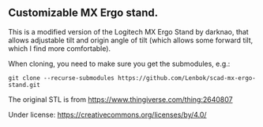 ## Customizable MX Ergo stand.

This is a modified version of the Logitech MX Ergo Stand by darknao, that allows adjustable tilt and origin angle of tilt (which allows some forward tilt, which I find more comfortable).

When cloning, you need to make sure you get the submodules, e.g.:

    git clone --recurse-submodules https://github.com/Lenbok/scad-mx-ergo-stand.git


The original STL is from https://www.thingiverse.com/thing:2640807

Under license: https://creativecommons.org/licenses/by/4.0/
